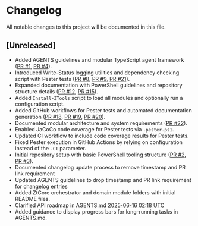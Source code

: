 # Changelog

All notable changes to this project will be documented in this file.

## [Unreleased]
- Added AGENTS guidelines and modular TypeScript agent framework ([PR #1](https://github.com/yourlastnamesoundslikeatypeofpasta/ZTools/pull/1), [PR #4](https://github.com/yourlastnamesoundslikeatypeofpasta/ZTools/pull/4)).
- Introduced Write-Status logging utilities and dependency checking script with Pester tests ([PR #8](https://github.com/yourlastnamesoundslikeatypeofpasta/ZTools/pull/8), [PR #9](https://github.com/yourlastnamesoundslikeatypeofpasta/ZTools/pull/9), [PR #21](https://github.com/yourlastnamesoundslikeatypeofpasta/ZTools/pull/21)).
- Expanded documentation with PowerShell guidelines and repository structure details ([PR #12](https://github.com/yourlastnamesoundslikeatypeofpasta/ZTools/pull/12), [PR #15](https://github.com/yourlastnamesoundslikeatypeofpasta/ZTools/pull/15)).
- Added `Install-ZTools` script to load all modules and optionally run a configuration script.
- Added GitHub workflows for Pester tests and automated documentation generation ([PR #18](https://github.com/yourlastnamesoundslikeatypeofpasta/ZTools/pull/18), [PR #19](https://github.com/yourlastnamesoundslikeatypeofpasta/ZTools/pull/19), [PR #20](https://github.com/yourlastnamesoundslikeatypeofpasta/ZTools/pull/20)).
- Documented modular architecture and system requirements ([PR #22](https://github.com/yourlastnamesoundslikeatypeofpasta/ZTools/pull/22)).
- Enabled JaCoCo code coverage for Pester tests via `.pester.ps1`.
- Updated CI workflow to include code coverage results for Pester tests.
- Fixed Pester execution in GitHub Actions by relying on configuration instead of the `-CI` parameter.
- Initial repository setup with basic PowerShell tooling structure ([PR #2](https://github.com/yourlastnamesoundslikeatypeofpasta/ZTools/pull/2), [PR #3](https://github.com/yourlastnamesoundslikeatypeofpasta/ZTools/pull/3)).
- Documented changelog update process to remove timestamp and PR link requirement
- Updated AGENTS guidelines to drop timestamp and PR link requirement for changelog entries
- Added ZtCore orchestrator and domain module folders with initial README files.
- Clarified API roadmap in AGENTS.md [2025-06-16 02:18 UTC](https://github.com/yourlastnamesoundslikeatypeofpasta/ZTools/pull/??)
- Added guidance to display progress bars for long-running tasks in AGENTS.md.
